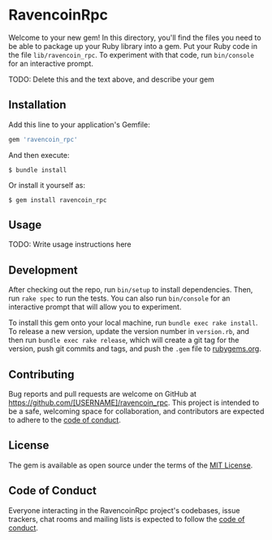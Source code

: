 # RavencoinRpc

Welcome to your new gem! In this directory, you'll find the files you need to be able to package up your Ruby library into a gem. Put your Ruby code in the file `lib/ravencoin_rpc`. To experiment with that code, run `bin/console` for an interactive prompt.

TODO: Delete this and the text above, and describe your gem

## Installation

Add this line to your application's Gemfile:

```ruby
gem 'ravencoin_rpc'
```

And then execute:

    $ bundle install

Or install it yourself as:

    $ gem install ravencoin_rpc

## Usage

TODO: Write usage instructions here

## Development

After checking out the repo, run `bin/setup` to install dependencies. Then, run `rake spec` to run the tests. You can also run `bin/console` for an interactive prompt that will allow you to experiment.

To install this gem onto your local machine, run `bundle exec rake install`. To release a new version, update the version number in `version.rb`, and then run `bundle exec rake release`, which will create a git tag for the version, push git commits and tags, and push the `.gem` file to [rubygems.org](https://rubygems.org).

## Contributing

Bug reports and pull requests are welcome on GitHub at https://github.com/[USERNAME]/ravencoin_rpc. This project is intended to be a safe, welcoming space for collaboration, and contributors are expected to adhere to the [code of conduct](https://github.com/[USERNAME]/ravencoin_rpc/blob/master/CODE_OF_CONDUCT.md).


## License

The gem is available as open source under the terms of the [MIT License](https://opensource.org/licenses/MIT).

## Code of Conduct

Everyone interacting in the RavencoinRpc project's codebases, issue trackers, chat rooms and mailing lists is expected to follow the [code of conduct](https://github.com/[USERNAME]/ravencoin_rpc/blob/master/CODE_OF_CONDUCT.md).

